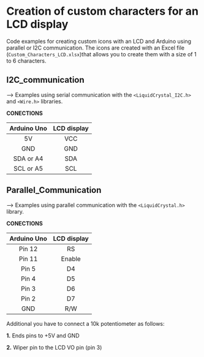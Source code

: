 # Creation of custom characters for an LCD display

Code examples for creating custom icons with an LCD and Arduino using parallel or I2C communication. The icons are created with an Excel file (`Custom_Characters_LCD.xlsx`)that allows you to create them with a size of 1 to 6 characters.

## I2C_communication

--> Examples using serial communication with the `<LiquidCrystal_I2C.h>` and `<Wire.h>` libraries. 

**CONECTIONS**

| Arduino Uno | LCD display |
|:-----------:|:-----------:|
|      5V     |     VCC     |
|     GND     |     GND     |
|  SDA or A4  |     SDA     |
|  SCL or A5  |     SCL     |

## Parallel_Communication

--> Examples using parallel communication with the `<LiquidCrystal.h>` library. 

**CONECTIONS**

| Arduino Uno | LCD display |
|:-----------:|:-----------:|
|    Pin 12   |      RS     |
|    Pin 11   |    Enable   |
|    Pin 5    |      D4     |
|    Pin 4    |      D5     |
|    Pin 3    |      D6     |
|    Pin 2    |      D7     |
|     GND     |     R/W     |

Additional you have to connect a 10k potentiometer as follows: 

**1.** Ends pins to +5V and GND

**2.** Wiper pin to the LCD VO pin (pin 3)
